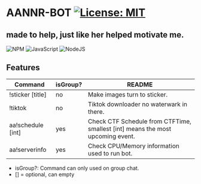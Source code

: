 # AANNR-BOT [![License: MIT](https://img.shields.io/badge/License-MIT-yellow.svg)](https://opensource.org/licenses/MIT)
## made to help, just like her helped motivate me.

![NPM](https://img.shields.io/badge/NPM-%23CB3837.svg?style=for-the-badge&logo=npm&logoColor=white) ![JavaScript](https://img.shields.io/badge/javascript-%23323330.svg?style=for-the-badge&logo=javascript&logoColor=%23F7DF1E) ![NodeJS](https://img.shields.io/badge/node.js-6DA55F?style=for-the-badge&logo=node.js&logoColor=white)

## Features

| Command | isGroup? | README |
| -------- | --- | -------- |
| !sticker [title] | no | Make images turn to sticker. |
| !tiktok | no | Tiktok downloader no waterwark in there. |
| aa!schedule [int] | yes | Check CTF Schedule from CTFTime, smallest [int] means the most upcoming event. |
| aa!serverinfo | yes | Check CPU/Memory information used to run bot. |
- isGroup?: Command can only used on group chat.
- [] = optional, can empty
